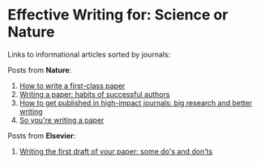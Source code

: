# Effective Writing for: Science or Nature

Links to informational articles sorted by journals:

Posts from **Nature**:

1. [How to write a first-class paper](https://www.nature.com/articles/d41586-018-02404-4)
2. [Writing a paper: habits of successful authors](http://blogs.nature.com/naturejobs/2011/05/20/writing-a-paper-habits-of-successful-authors/)
3. [How to get published in high-impact journals: big research and better writing](http://blogs.nature.com/naturejobs/2014/11/03/how-to-get-published-in-high-impact-journals-big-research-and-better-writing/)
4. [So you're writing a paper](https://www.nature.com/articles/nmeth.4532)


Posts from **Elsevier**:
1. [Writing the first draft of your paper: some do's and don'ts](https://www.elsevier.com/connect/writing-a-science-paper-some-dos-and-donts)

